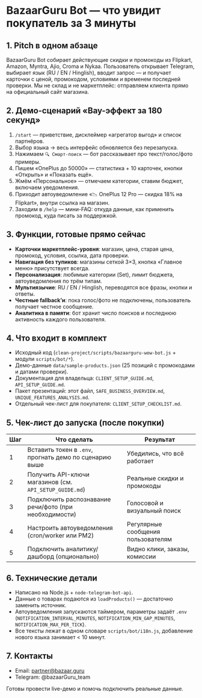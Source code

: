 # BazaarGuru Bot — что увидит покупатель за 3 минуты

## 1. Pitch в одном абзаце
BazaarGuru Bot собирает действующие скидки и промокоды из Flipkart, Amazon, Myntra, Ajio, Croma и Nykaa. Пользователь открывает Telegram, выбирает язык (RU / EN / Hinglish), вводит запрос — и получает карточки с ценой, промокодом, условиями и временем последней проверки. Мы не склад и не маркетплейс: отправляем клиента прямо на официальный сайт магазина.

## 2. Демо-сценарий «Вау-эффект за 180 секунд»
1. `/start` — приветствие, дисклеймер «агрегатор выгод» и список партнёров.
2. Выбор языка → весь интерфейс обновляется без перезапуска.
3. Нажимаем `🔍 Смарт-поиск` — бот рассказывает про текст/голос/фото примеры.
4. Пишем «OnePlus до 50000» — статистика + 10 карточек, кнопки «Открыть» и «Показать ещё».
5. Жмём «Персональное» — отмечаем категории, ставим бюджет, включаем уведомления.
6. Приходит автоуведомление «📉 OnePlus 12 Pro — скидка 18% на Flipkart», внутри ссылка на магазин.
7. Заходим в `/help` — мини-FAQ: откуда данные, как применить промокод, куда писать за поддержкой.

## 3. Функции, готовые прямо сейчас
- **Карточки маркетплейс-уровня**: магазин, цена, старая цена, промокод, условия, ссылка, дата проверки.
- **Навигация без тупиков**: магазины сеткой 3×3, кнопка «Главное меню» присутствует всегда.
- **Персонализация**: любимые категории (Set), лимит бюджета, автоуведомления по трём типам.
- **Мультиязычие**: RU / EN / Hinglish, переводятся все фразы, кнопки и ответы.
- **Честные fallback’и**: пока голос/фото не подключены, пользователь получает честное сообщение.
- **Аналитика в памяти**: бот хранит число поисков и последнюю активность каждого пользователя.

## 4. Что входит в комплект
- Исходный код (`clean-project/scripts/bazaarguru-wow-bot.js` + модули `scripts/bot/*`).
- Демо-данные `data/sample-products.json` (25 позиций с промокодами и датами проверки).
- Документация для владельца: `CLIENT_SETUP_GUIDE.md`, `API_SETUP_GUIDE.md`.
- Пакет презентаций: этот файл, `SAFE_BUSINESS_OVERVIEW.md`, `UNIQUE_FEATURES_ANALYSIS.md`.
- Отдельный чек-лист для покупателя: `CLIENT_SETUP_CHECKLIST.md`.

## 5. Чек-лист до запуска (после покупки)
| Шаг | Что сделать | Результат |
| --- | --- | --- |
| 1 | Вставить токен в `.env`, прогнать демо по сценарию выше | Убедились, что всё работает |
| 2 | Получить API-ключи магазинов (см. `API_SETUP_GUIDE.md`) | Реальные скидки и промокоды |
| 3 | Подключить распознавание речи/фото (при необходимости) | Голосовой и визуальный поиск |
| 4 | Настроить автоуведомления (cron/worker или PM2) | Регулярные сообщения пользователям |
| 5 | Подключить аналитику/дашборд (опционально) | Видно клики, заказы, комиссии |

## 6. Технические детали
- Написано на Node.js + `node-telegram-bot-api`.
- Данные о товарах подаются из `loadProducts()` — достаточно заменить источник.
- Автоуведомления запускаются таймером, параметры задаёт `.env` (`NOTIFICATION_INTERVAL_MINUTES`, `NOTIFICATION_MIN_GAP_MINUTES`, `NOTIFICATION_MAX_PER_TICK`).
- Все тексты лежат в одном словаре `scripts/bot/i18n.js`, добавление нового языка занимает < 10 минут.

## 7. Контакты
- Email: partner@bazaar.guru
- Telegram: @bazaarGuru_team

Готовы провести live-демо и помочь подключить реальные данные.
